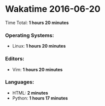 # Wakatime 2016-06-20

Time Total: **1 hours 20 minutes**

### Operating Systems:
- Linux: **1 hours 20 minutes** 

### Editors:
- Vim: **1 hours 20 minutes** 

### Languages:
- HTML: **2 minutes** 
- Python: **1 hours 17 minutes** 

